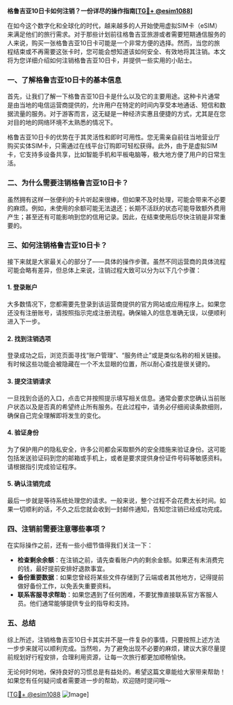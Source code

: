 **格鲁吉亚10日卡如何注销？一份详尽的操作指南[[TG💪+ @esim1088](https://t.me/s/esim1088)]**

在如今这个数字化和全球化的时代，越来越多的人开始使用虚拟SIM卡（eSIM）来满足他们的旅行需求。对于那些计划前往格鲁吉亚旅游或者需要短期通信服务的人来说，购买一张格鲁吉亚10日卡可能是一个非常方便的选择。然而，当您的旅程结束或不再需要这张卡时，您可能会想知道该如何安全、有效地将其注销。本文将为您详细介绍如何注销格鲁吉亚10日卡，并提供一些实用的小贴士。

### 一、了解格鲁吉亚10日卡的基本信息

首先，让我们了解一下格鲁吉亚10日卡是什么以及它的主要用途。这种卡片通常是由当地的电信运营商提供的，允许用户在特定的时间内享受本地通话、短信和数据流量的服务。对于游客而言，这无疑是一种经济实惠且便捷的方式，尤其是在您对目的地的网络环境不太熟悉的情况下。

格鲁吉亚10日卡的优势在于其灵活性和即时可用性。您无需亲自前往当地营业厅购买实体SIM卡，只需通过在线平台订购即可轻松获得。此外，由于是虚拟SIM卡，它支持多设备共享，比如智能手机和平板电脑等，极大地方便了用户的日常生活。

### 二、为什么需要注销格鲁吉亚10日卡？

虽然拥有这样一张便利的卡片听起来很棒，但如果不及时处理，可能会带来不必要的麻烦。例如，未使用的余额可能无法退还；长期不活跃的状态可能导致额外费用产生；甚至还有可能影响到您的信用记录。因此，在结束使用后尽快注销是非常重要的。

### 三、如何注销格鲁吉亚10日卡？

接下来就是大家最关心的部分了——具体的操作步骤。虽然不同运营商的具体流程可能会略有差异，但总体上来说，注销过程大致可以分为以下几个步骤：

#### 1. 登录账户
大多数情况下，您都需要先登录到该运营商提供的官方网站或应用程序上。如果您还没有注册账号，请按照指示完成注册流程。确保输入的信息准确无误，以便顺利进入下一步。

#### 2. 找到注销选项
登录成功之后，浏览页面寻找“账户管理”、“服务终止”或是类似名称的相关链接。有时候这些功能会被隐藏在一个不太显眼的位置，所以耐心查找是很关键的。

#### 3. 提交注销请求
一旦找到合适的入口，点击它并按照提示填写相关信息。通常会要求您确认当前账户状态以及是否真的希望终止所有服务。在此过程中，请务必仔细阅读条款细则，确保自己完全理解即将发生的变化。

#### 4. 验证身份
为了保护用户的隐私安全，许多公司都会采取额外的安全措施来验证身份。这可能包括发送验证码到您的邮箱或手机上，或者是要求提供身份证件号码等敏感资料。请根据指引完成验证程序。

#### 5. 确认注销完成
最后一步就是等待系统处理您的请求。一般来说，整个过程不会花费太长时间。如果一切顺利的话，不久之后您就会收到一封邮件通知，告知您注销已经成功完成。

### 四、注销前需要注意哪些事项？

在实际操作之前，还有一些小细节值得我们关注一下：

- **检查剩余余额**：在注销之前，请先查看账户内的剩余金额。如果还有未消费完的钱，最好提前安排好退款事宜。
- **备份重要数据**：如果您曾经将某些文件存储到了云端或者其他地方，记得提前做好备份工作，以免丢失重要资料。
- **联系客服寻求帮助**：如果您遇到了任何困难，不要犹豫直接联系官方客服人员。他们通常能够提供专业的指导和支持。

### 五、总结

综上所述，注销格鲁吉亚10日卡其实并不是一件复杂的事情，只要按照上述方法一步步来就可以顺利完成。当然啦，为了避免出现不必要的麻烦，建议大家尽量提前规划好行程安排，合理利用资源，让每一次旅行都更加顺畅愉快。

无论何时何地，保持良好的习惯总是有益处的。希望这篇文章能给大家带来帮助！如果您有任何疑问或者需要进一步的帮助，欢迎随时提问哦～ 

[[TG💪+ @esim1088](https://t.me/s/esim1088) ![Image](https://i.postimg.cc/4NQfJmqS/Snipaste-2025-05-13-00-14-12.png)]